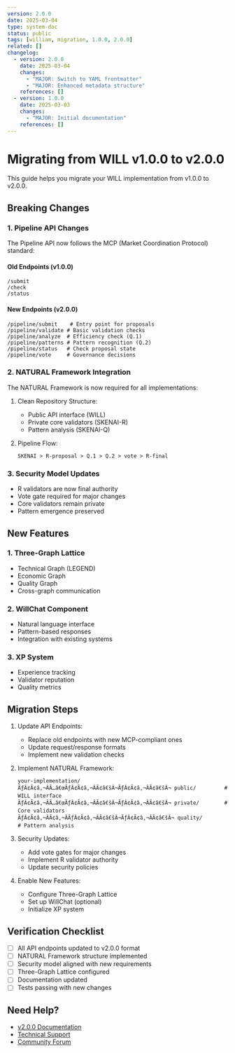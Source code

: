 ```yaml
---
version: 2.0.0
date: 2025-03-04
type: system-doc
status: public
tags: [william, migration, 1.0.0, 2.0.0]
related: []
changelog:
  - version: 2.0.0
    date: 2025-03-04
    changes:
      - "MAJOR: Switch to YAML frontmatter"
      - "MAJOR: Enhanced metadata structure"
    references: []
  - version: 1.0.0
    date: 2025-03-03
    changes:
      - "MAJOR: Initial documentation"
    references: []
---
```

# Migrating from WILL v1.0.0 to v2.0.0

This guide helps you migrate your WILL implementation from v1.0.0 to v2.0.0.

## Breaking Changes

### 1. Pipeline API Changes
The Pipeline API now follows the MCP (Market Coordination Protocol) standard:

#### Old Endpoints (v1.0.0)
```
/submit
/check
/status
```

#### New Endpoints (v2.0.0)
```
/pipeline/submit    # Entry point for proposals
/pipeline/validate # Basic validation checks
/pipeline/analyze  # Efficiency check (Q.1)
/pipeline/patterns # Pattern recognition (Q.2)
/pipeline/status   # Check proposal state
/pipeline/vote     # Governance decisions
```

### 2. NATURAL Framework Integration
The NATURAL Framework is now required for all implementations:

1. Clean Repository Structure:
   - Public API interface (WILL)
   - Private core validators (SKENAI-R)
   - Pattern analysis (SKENAI-Q)

2. Pipeline Flow:
   ```
   SKENAI > R-proposal > Q.1 > Q.2 > vote > R-final
   ```

### 3. Security Model Updates
- R validators are now final authority
- Vote gate required for major changes
- Core validators remain private
- Pattern emergence preserved

## New Features

### 1. Three-Graph Lattice
- Technical Graph (LEGEND)
- Economic Graph
- Quality Graph
- Cross-graph communication

### 2. WillChat Component
- Natural language interface
- Pattern-based responses
- Integration with existing systems

### 3. XP System
- Experience tracking
- Validator reputation
- Quality metrics

## Migration Steps

1. Update API Endpoints:
   - Replace old endpoints with new MCP-compliant ones
   - Update request/response formats
   - Implement new validation checks

2. Implement NATURAL Framework:
   ```
   your-implementation/
   ÃƒÂ¢Ã¢â‚¬ÂÃ…â€œÃƒÂ¢Ã¢â‚¬ÂÃ¢â€šÂ¬ÃƒÂ¢Ã¢â‚¬ÂÃ¢â€šÂ¬ public/         # WILL interface
   ÃƒÂ¢Ã¢â‚¬ÂÃ…â€œÃƒÂ¢Ã¢â‚¬ÂÃ¢â€šÂ¬ÃƒÂ¢Ã¢â‚¬ÂÃ¢â€šÂ¬ private/        # Core validators
   ÃƒÂ¢Ã¢â‚¬ÂÃ¢â‚¬ÂÃƒÂ¢Ã¢â‚¬ÂÃ¢â€šÂ¬ÃƒÂ¢Ã¢â‚¬ÂÃ¢â€šÂ¬ quality/        # Pattern analysis
   ```

3. Security Updates:
   - Add vote gates for major changes
   - Implement R validator authority
   - Update security policies

4. Enable New Features:
   - Configure Three-Graph Lattice
   - Set up WillChat (optional)
   - Initialize XP system

## Verification Checklist

- [ ] All API endpoints updated to v2.0.0 format
- [ ] NATURAL Framework structure implemented
- [ ] Security model aligned with new requirements
- [ ] Three-Graph Lattice configured
- [ ] Documentation updated
- [ ] Tests passing with new changes

## Need Help?

- [v2.0.0 Documentation](https://github.com/shibakery/WILL/tree/v2.0.0)
- [Technical Support](https://github.com/shibakery/WILL/issues)
- [Community Forum](https://github.com/shibakery/WILL/discussions)
